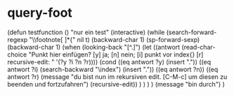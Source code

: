 # query-foot

(defun testfunction ()
  "nur ein test"
  (interactive)
  (while (search-forward-regexp "\\\\footnote[ 
]*{" nil t)
    (backward-char 1)
    (sp-forward-sexp)
    (backward-char 1)
    (when (looking-back "[^.]")
      (let ((antwort (read-char-choice "Punkt hier einfügen? [y] ja; [n] nein; [i] punkt vor index{} [r] recursive-edit: " '(?y ?i ?n ?r))))
	(cond ((eq antwort ?y) (insert "."))
	      ((eq antwort ?i) (search-backward "\\index")
	       (insert "."))
	      ((eq antwort ?n))
	      ((eq antwort ?r) (message "du bist nun im rekursiven edit. [C-M-c] um diesen zu beenden und fortzufahren")
	       (recursive-edit))
	      )
	)
      )
    )
  (message "bin durch")
  )
